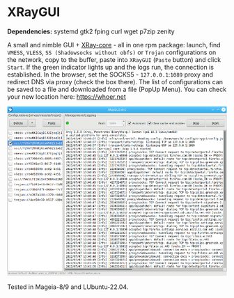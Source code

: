 # XRayGUI
**Dependencies:** systemd gtk2 fping curl wget p7zip zenity  
  
A small and nimble GUI + [XRay-core](https://github.com/XTLS/Xray-core) - all in one rpm package: launch, find `VMESS`, `VLESS`, `SS (Shadowsocks without obfs)` or `Trojan` configurations on the network, copy to the buffer, paste into `XRayGUI` (`Paste` button) and click `Start`. If the green indicator lights up and the logs run, the connection is established. In the browser, set the SOCKS5 - `127.0.0.1`:`1089` proxy and redirect DNS via proxy (check the box there). The list of configurations can be saved to a file and downloaded from a file (PopUp Menu). You can check your new location here: https://whoer.net  
  
![](https://github.com/AKotov-dev/XRayGUI/blob/main/ScreenShots/XRayGUI-4.png)  
  
Tested in Mageia-8/9 and LUbuntu-22.04.
